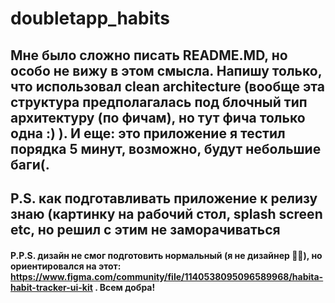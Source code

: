 # doubletapp_habits

## Мне было сложно писать README.MD, но особо не вижу в этом смысла. Напишу только, что использовал  clean architecture (вообще эта структура предполагалась под блочный тип архитектуру (по фичам), но тут фича только одна :) ). И еще: это приложение я тестил порядка 5 минут, возможно, будут небольшие баги(.

## P.S. как подготавливать приложение к релизу знаю (картинку на рабочий стол, splash screen etc, но решил с этим не заморачиваться

#### P.P.S. дизайн не смог подготовить нормальный (я не дизайнер 👨‍🎨), но ориентировался на этот: https://www.figma.com/community/file/1140538095096589968/habita-habit-tracker-ui-kit . Всем добра!
